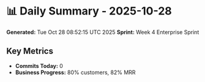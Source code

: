 # 📊 Daily Summary - 2025-10-28
**Generated:** Tue Oct 28 08:52:15 UTC 2025
**Sprint:** Week 4 Enterprise Sprint

## Key Metrics
- **Commits Today:** 0
- **Business Progress:** 80% customers, 82% MRR
